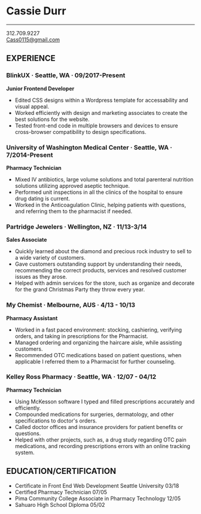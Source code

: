 # Cassie Durr
-------------
312.709.9227 </br>
Cass0115@gmail.com

## EXPERIENCE

### BlinkUX · Seattle, WA · 09/2017-Present

**Junior Frontend Developer**


* Edited CSS designs within a Wordpress template for accessability and visual appeal. 
* Worked efficiently with design and marketing associates to create the best solutions for the website.
* Tested front-end code in multiple browsers and devices to ensure cross-browser compatibility to design specifications.

### University of Washington Medical Center · Seattle, WA · 7/2014-Present

**Pharmacy Technician**


* Mixed IV antibiotics, large volume solutions and total parenteral nutrition solutions
utilizing approved aseptic technique.
* Performed unit inspections in all the clinics of the hospital to ensure drug dating is current.
* Worked in the Anticoagulation Clinic, helping patients with questions, and referring them to the pharmacist if needed.


### Partridge Jewelers · Wellington, NZ · 11/13-3/14

**Sales Associate**


- Quickly learned about the diamond and precious rock industry to sell to a wide variety of customers.
- Gave customers outstanding support by understanding their needs, recommending the correct products, 
services and resolved customer issues as they arose.
- Helped with admin services for the store, such as organize and decorate for the grand Christmas Party they
throw every year.


### My Chemist · Melbourne, AUS · 4/13 - 10/13

**Pharmacy Assistant**


- Worked in a fast paced environment: stocking, cashiering, verifying orders, and taking 
in prescriptions for the Pharmacist.
- Managed ordering and organizing the haircare aisle, while assisting customers.
- Recommended OTC medications based on patient questions, when applicable I referred them 
to a Pharmacist for further counseling.


### Kelley Ross Pharmacy · Seattle, WA · 12/07 - 04/12

**Pharmacy Technician**


- Using McKesson software I typed and filled prescriptions accurately and efficiently.
- Compounded medications for surgeries, dermatology, and other specifications to doctor's orders.
- Called doctor offices and insurance providers for patient benefits or questions.
- Helped with other projects, such as, a drug study regarding OTC pain medications, 
and recording prescriptions errors with an online tracking system.

## EDUCATION/CERTIFICATION

- Certificate in Front End Web Development Seattle University 03/18
- Certified Pharmacy Technician 07/05 
- Pima Community College Associate in Pharmacy Technology 12/05 
- Sahuaro High School Diploma 05/02 

